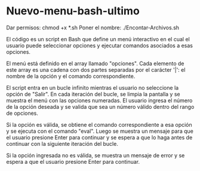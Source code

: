 # Nuevo-menu-bash-ultimo

Dar permisos:
chmod +x *.sh
Poner el nombre:
./Encontar-Archivos.sh

El código es un script en Bash que define un menú interactivo en el cual el usuario puede seleccionar opciones y ejecutar 
comandos asociados a esas opciones.

El menú está definido en el array llamado "opciones". Cada elemento de este array es una cadena con dos partes separadas por
el carácter '|': el nombre de la opción y el comando correspondiente.

El script entra en un bucle infinito mientras el usuario no seleccione la opción de "Salir". En cada iteración del bucle, se 
limpia la pantalla y se muestra el menú con las opciones numeradas. El usuario ingresa el número de la opción deseada y se valida 
que sea un número válido dentro del rango de opciones.

Si la opción es válida, se obtiene el comando correspondiente a esa opción y se ejecuta con el comando "eval". Luego se muestra
un mensaje para que el usuario presione Enter para continuar y se espera a que lo haga antes de continuar con la siguiente iteración del bucle.

Si la opción ingresada no es válida, se muestra un mensaje de error y se espera a que el usuario presione Enter para continuar.
